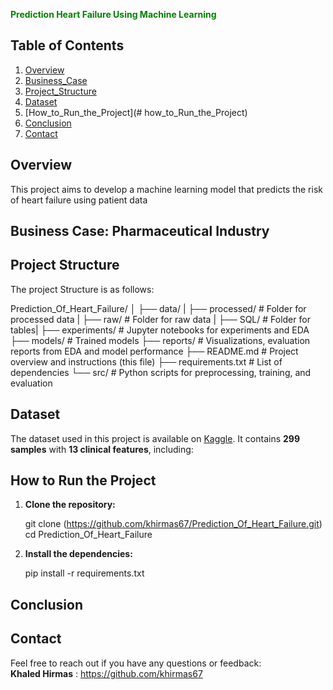  <font color='green'>**Prediction Heart Failure Using Machine Learning**</font>

## **Table of Contents**  
1. [Overview](#overview)  
2. [Business_Case](#business_case)  
3. [Project_Structure](#project_structure)  
4. [Dataset](#dataset)  
5. [How_to_Run_the_Project](# how_to_Run_the_Project)  
7. [Conclusion](#conclusion) 
6. [Contact](#contact) 

## **Overview**
This project aims to develop a machine learning model that predicts the risk of heart failure using patient data



## **Business Case: Pharmaceutical Industry**



## **Project Structure**
The project Structure is as follows:

Prediction_Of_Heart_Failure/
│
├── data/
|     ├── processed/        # Folder for processed data
|     ├── raw/              # Folder for raw data
|     ├── SQL/              # Folder for tables|
├── experiments/            # Jupyter notebooks for experiments and EDA
├── models/             	# Trained models 
├── reports/            	# Visualizations, evaluation reports from EDA and model performance
├── README.md           	# Project overview and instructions (this file)
├── requirements.txt    	# List of dependencies
└── src/                	# Python scripts for preprocessing, training, and evaluation


## **Dataset**
The dataset used in this project is available on [Kaggle](https://www.kaggle.com/datasets/fedesoriano/heart-failure-prediction). It contains **299 samples** with **13 clinical features**, including:






## **How to Run the Project**
1. **Clone the repository:**

   git clone (https://github.com/khirmas67/Prediction_Of_Heart_Failure.git)
   cd Prediction_Of_Heart_Failure
   

2. **Install the dependencies:**
   
   pip install -r requirements.txt




## **Conclusion**



## **Contact**
Feel free to reach out if you have any questions or feedback:  
**Khaled Hirmas** : https://github.com/khirmas67

   
